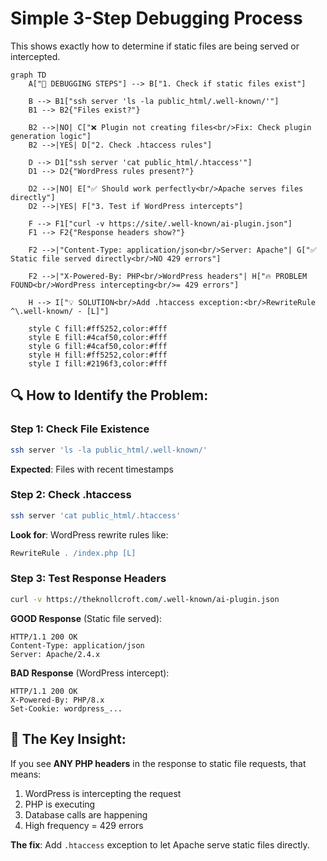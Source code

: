 # Simple 3-Step Debugging Process

This shows exactly how to determine if static files are being served or intercepted.

```mermaid
graph TD
    A["🔧 DEBUGGING STEPS"] --> B["1. Check if static files exist"]

    B --> B1["ssh server 'ls -la public_html/.well-known/'"]
    B1 --> B2{"Files exist?"}

    B2 -->|NO| C["❌ Plugin not creating files<br/>Fix: Check plugin generation logic"]
    B2 -->|YES| D["2. Check .htaccess rules"]

    D --> D1["ssh server 'cat public_html/.htaccess'"]
    D1 --> D2{"WordPress rules present?"}

    D2 -->|NO| E["✅ Should work perfectly<br/>Apache serves files directly"]
    D2 -->|YES| F["3. Test if WordPress intercepts"]

    F --> F1["curl -v https://site/.well-known/ai-plugin.json"]
    F1 --> F2{"Response headers show?"}

    F2 -->|"Content-Type: application/json<br/>Server: Apache"| G["✅ Static file served directly<br/>NO 429 errors"]

    F2 -->|"X-Powered-By: PHP<br/>WordPress headers"| H["🔥 PROBLEM FOUND<br/>WordPress intercepting<br/>= 429 errors"]

    H --> I["💡 SOLUTION<br/>Add .htaccess exception:<br/>RewriteRule ^\.well-known/ - [L]"]

    style C fill:#ff5252,color:#fff
    style E fill:#4caf50,color:#fff
    style G fill:#4caf50,color:#fff
    style H fill:#ff5252,color:#fff
    style I fill:#2196f3,color:#fff
```

## 🔍 **How to Identify the Problem:**

### Step 1: Check File Existence

```bash
ssh server 'ls -la public_html/.well-known/'
```

**Expected**: Files with recent timestamps

### Step 2: Check .htaccess

```bash
ssh server 'cat public_html/.htaccess'
```

**Look for**: WordPress rewrite rules like:

```apache
RewriteRule . /index.php [L]
```

### Step 3: Test Response Headers

```bash
curl -v https://theknollcroft.com/.well-known/ai-plugin.json
```

**GOOD Response** (Static file served):

```
HTTP/1.1 200 OK
Content-Type: application/json
Server: Apache/2.4.x
```

**BAD Response** (WordPress intercept):

```
HTTP/1.1 200 OK
X-Powered-By: PHP/8.x
Set-Cookie: wordpress_...
```

## 🚨 **The Key Insight:**

If you see **ANY PHP headers** in the response to static file requests, that means:

1. WordPress is intercepting the request
2. PHP is executing
3. Database calls are happening
4. High frequency = 429 errors

**The fix**: Add `.htaccess` exception to let Apache serve static files directly.
